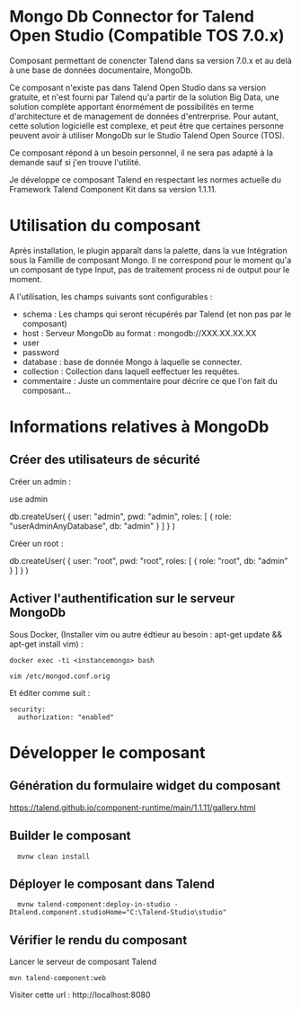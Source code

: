 # Mongo Db Connector for Talend Open Studio (Compatible TOS 7.0.x)

Composant permettant de conencter Talend dans sa version 7.0.x et au delà à une base de données documentaire, MongoDb.

Ce composant n'existe pas dans Talend Open Studio dans sa version gratuite, et n'est fourni par Talend qu'a partir de la solution Big Data, une solution complète apportant énormément de possibilités en terme d'architecture et de management de données d'entrerprise. Pour autant, cette solution logicielle est complexe, et peut être que certaines personne peuvent avoir à utiliser MongoDb sur le Studio Talend Open Source (TOS).

Ce composant répond à un besoin personnel, il ne sera pas adapté à la demande sauf si j'en trouve l'utilité.

Je développe ce composant Talend en respectant les normes actuelle du Framework Talend Component Kit dans sa version 1.1.11.

# Utilisation du composant

Après installation, le plugin apparaît dans la palette, dans la vue Intégration sous la Famille de composant Mongo.
Il ne correspond pour le moment qu'a un composant de type Input, pas de traitement process ni de output pour le moment.

A l'utilisation, les champs suivants sont configurables :

- schema : Les champs qui seront récupérés par Talend (et non pas par le composant)
- host : Serveur MongoDb au format : mongodb://XXX.XX.XX.XX
- user
- password
- database : base de donnée Mongo à laquelle se connecter.
- collection : Collection dans laquell eeffectuer les requêtes.
- commentaire : Juste un commentaire pour décrire ce que l'on fait du composant...

# Informations relatives à MongoDb

## Créer des utilisateurs de sécurité

Créer un admin :

use admin

db.createUser(
  {
    user: "admin",
    pwd: "admin",
    roles: [ { role: "userAdminAnyDatabase", db: "admin" } ]
  }
)

Créer un root :

db.createUser(
  {
    user: "root",
    pwd: "root",
    roles: [ { role: "root", db: "admin" } ]
  }
)

## Activer l'authentification sur le serveur MongoDb


Sous Docker, (Installer vim ou autre édtieur au besoin : apt-get update && apt-get install vim) :

	docker exec -ti <instancemongo> bash
	
	vim /etc/mongod.conf.orig
	
Et éditer comme suit :

	security:
	  authorization: "enabled"
		
    
# Développer le composant

## Génération du formulaire widget du composant

https://talend.github.io/component-runtime/main/1.1.11/gallery.html

## Builder le composant
 
      mvnw clean install
        
## Déployer le composant dans Talend

      mvnw talend-component:deploy-in-studio -Dtalend.component.studioHome="C:\Talend-Studio\studio"
      
## Vérifier le rendu du composant

Lancer le serveur de composant Talend 

    mvn talend-component:web

Visiter cette url : http://localhost:8080